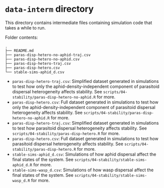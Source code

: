 # `data-interm` directory

This directory contains intermediate files containing simulation code 
that takes a while to run.

Folder contents:

```
.
├── README.md
├── paras-disp-hetero-no-aphid-traj.csv
├── paras-disp-hetero-no-aphid.csv
├── paras-disp-hetero-traj.csv
├── paras-disp-hetero.csv
└── stable-sims-aphid_d.csv
```


* `paras-disp-hetero-traj.csv`: Simplified dataset generated in simulations to
  test how only the aphid-density-independent component of parasitoid dispersal 
  heterogeneity affects stability. See
  `scripts/04-stability/paras-disp-hetero-no-aphid.R` for more.
* `paras-disp-hetero.csv`: Full dataset generated in simulations to test how
  only the aphid-density-independent component of parasitoid dispersal 
  heterogeneity affects stability. See
  `scripts/04-stability/paras-disp-hetero-no-aphid.R` for more.
* `paras-disp-hetero-traj.csv`: Simplified dataset generated in simulations to
  test how parasitoid dispersal heterogeneity affects stability. See
  `scripts/04-stability/paras-disp-hetero.R` for more.
* `paras-disp-hetero.csv`: Full dataset generated in simulations to test how
  parasitoid dispersal heterogeneity affects stability. See
  `scripts/04-stability/paras-disp-hetero.R` for more.
* `stable-sims-aphid_d.csv`: Simulations of how aphid dispersal affect the
  final states of the system.
  See `scripts/04-stability/stable-sims-aphid_d.R` for more.
* `stable-sims-wasp_d.csv`: Simulations of how wasp dispersal affect the
  final states of the system.
  See `scripts/04-stability/stable-sims-wasp_d.R` for more.


